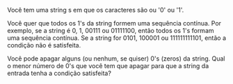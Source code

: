 Você tem uma string s em que os caracteres são ou '0' ou '1'.

Você quer que todos os 1's da string formem uma sequência contínua. Por exemplo, se a string é 0, 1, 00111 ou 01111100, então todos os 1's formam uma sequência contínua. Se a string for 0101, 100001 ou 111111111101, então a condição não é satisfeita.

Você pode apagar alguns (ou nenhum, se quiser) 0's (zeros) da string. Qual o menor número de 0's que você tem que apagar para que a string da entrada tenha a condição satisfeita? 